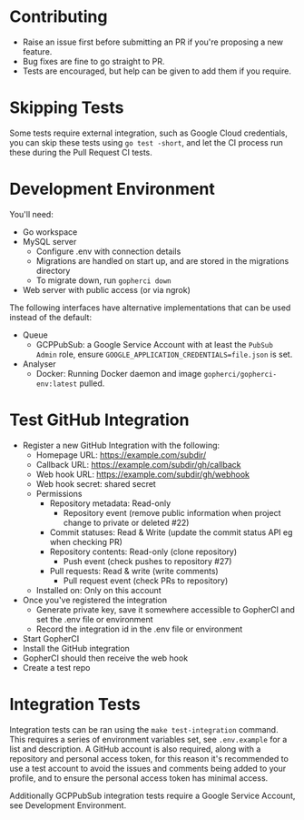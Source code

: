 # Contributing

- Raise an issue first before submitting an PR if you're proposing a new feature.
- Bug fixes are fine to go straight to PR.
- Tests are encouraged, but help can be given to add them if you require.

# Skipping Tests

Some tests require external integration, such as Google Cloud credentials, you
can skip these tests using `go test -short`, and let the CI process run these
during the Pull Request CI tests.

# Development Environment

You'll need:

- Go workspace
- MySQL server
    - Configure .env with connection details
    - Migrations are handled on start up, and are stored in the migrations directory
    - To migrate down, run `gopherci down`
- Web server with public access (or via ngrok)

The following interfaces have alternative implementations that can be used
instead of the default:

- Queue
    - GCPPubSub: a Google Service Account with at least the `PubSub Admin` role, ensure
        `GOOGLE_APPLICATION_CREDENTIALS=file.json` is set.
- Analyser
    - Docker: Running Docker daemon and image `gopherci/gopherci-env:latest` pulled.

# Test GitHub Integration

- Register a new GitHub Integration with the following:
    - Homepage URL: https://example.com/subdir/
    - Callback URL: https://example.com/subdir/gh/callback
    - Web hook URL: https://example.com/subdir/gh/webhook
    - Web hook secret: shared secret
    - Permissions
        - Repository metadata: Read-only
            - Repository event (remove public information when project change to private or deleted #22)
        - Commit statuses: Read & Write (update the commit status API eg when checking PR)
        - Repository contents: Read-only (clone repository)
            - Push event (check pushes to repository #27)
        - Pull requests: Read & write (write comments)
            - Pull request event (check PRs to repository)
    - Installed on: Only on this account
- Once you've registered the integration
    - Generate private key, save it somewhere accessible to GopherCI and set the .env file or environment
    - Record the integration id in the .env file or environment
- Start GopherCI
- Install the GitHub integration
- GopherCI should then receive the web hook
- Create a test repo

# Integration Tests

Integration tests can be ran using the `make test-integration` command. This requires a series of environment
variables set, see `.env.example` for a list and description. A GitHub account is also required, along with a repository
and personal access token, for this reason it's recommended to use a test account to avoid the issues and comments being
added to your profile, and to ensure the personal access token has minimal access.

Additionally GCPPubSub integration tests require a Google Service Account, see Development Environment.
